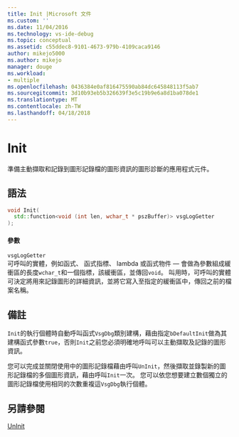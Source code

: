 ```yaml
---
title: Init |Microsoft 文件
ms.custom: ''
ms.date: 11/04/2016
ms.technology: vs-ide-debug
ms.topic: conceptual
ms.assetid: c55ddec8-9101-4673-979b-4109caca9146
author: mikejo5000
ms.author: mikejo
manager: douge
ms.workload:
- multiple
ms.openlocfilehash: 0436384e0af816475590ab84dc645848113f5ab7
ms.sourcegitcommit: 3d10b93eb5b326639f3e5c19b9e6a8d1ba078de1
ms.translationtype: MT
ms.contentlocale: zh-TW
ms.lasthandoff: 04/18/2018
---
```

# <a name="init"></a>Init
準備主動擷取和記錄到圖形記錄檔的圖形資訊的圖形診斷的應用程式元件。  
  
## <a name="syntax"></a>語法  
  
```C++  
void Init(  
  std::function<void (int len, wchar_t * pszBuffer)> vsgLogGetter  
);  
```  
  
#### <a name="parameters"></a>參數  
 `vsgLogGetter`  
 可呼叫的實體，例如函式、 函式指標、 lambda 或函式物件 — 會做為參數組成緩衝區的長度`wchar_t`和一個指標，該緩衝區，並傳回`void`。 叫用時，可呼叫的實體可決定將用來記錄圖形的詳細資訊，並將它寫入至指定的緩衝區中，傳回之前的檔案名稱。  
  
## <a name="remarks"></a>備註  
 `Init`的執行個體時自動呼叫函式`VsgDbg`類別建構，藉由指定`bDefaultInit`做為其建構函式參數`true`，否則`Init`之前您必須明確地呼叫可以主動擷取及記錄的圖形資訊。  
  
 您可以完成並關閉使用中的圖形記錄檔藉由呼叫`UnInit`，然後擷取並錄製新的圖形記錄檔的多個圖形資訊，藉由呼叫`Init`一次。 您可以依您想要建立數個獨立的圖形記錄檔使用相同的次數重複這`VsgDbg`執行個體。  
  
## <a name="see-also"></a>另請參閱  
 [UnInit](init.md)